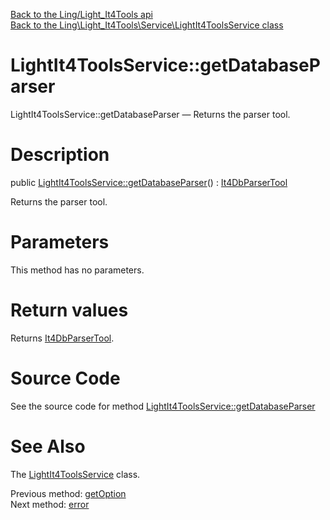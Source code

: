 [Back to the Ling/Light_It4Tools api](https://github.com/lingtalfi/Light_It4Tools/blob/master/doc/api/Ling/Light_It4Tools.md)<br>
[Back to the Ling\Light_It4Tools\Service\LightIt4ToolsService class](https://github.com/lingtalfi/Light_It4Tools/blob/master/doc/api/Ling/Light_It4Tools/Service/LightIt4ToolsService.md)


LightIt4ToolsService::getDatabaseParser
================



LightIt4ToolsService::getDatabaseParser — Returns the parser tool.




Description
================


public [LightIt4ToolsService::getDatabaseParser](https://github.com/lingtalfi/Light_It4Tools/blob/master/doc/api/Ling/Light_It4Tools/Service/LightIt4ToolsService/getDatabaseParser.md)() : [It4DbParserTool](https://github.com/lingtalfi/Light_It4Tools/blob/master/doc/api/Ling/Light_It4Tools/Database/It4DbParserTool.md)




Returns the parser tool.




Parameters
================

This method has no parameters.


Return values
================

Returns [It4DbParserTool](https://github.com/lingtalfi/Light_It4Tools/blob/master/doc/api/Ling/Light_It4Tools/Database/It4DbParserTool.md).








Source Code
===========
See the source code for method [LightIt4ToolsService::getDatabaseParser](https://github.com/lingtalfi/Light_It4Tools/blob/master/Service/LightIt4ToolsService.php#L117-L122)


See Also
================

The [LightIt4ToolsService](https://github.com/lingtalfi/Light_It4Tools/blob/master/doc/api/Ling/Light_It4Tools/Service/LightIt4ToolsService.md) class.

Previous method: [getOption](https://github.com/lingtalfi/Light_It4Tools/blob/master/doc/api/Ling/Light_It4Tools/Service/LightIt4ToolsService/getOption.md)<br>Next method: [error](https://github.com/lingtalfi/Light_It4Tools/blob/master/doc/api/Ling/Light_It4Tools/Service/LightIt4ToolsService/error.md)<br>

